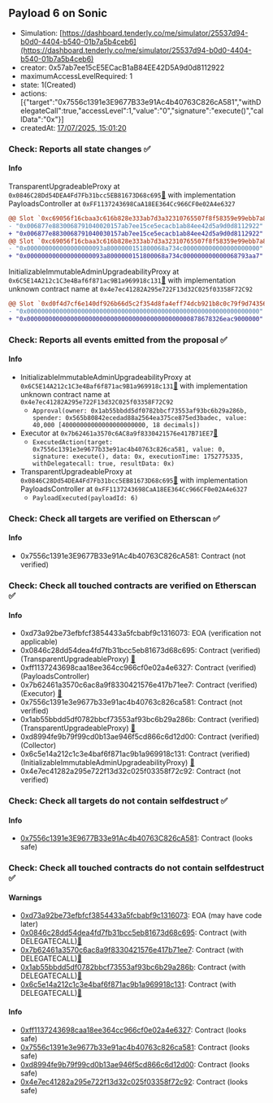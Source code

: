 ## Payload 6 on Sonic

- Simulation: [https://dashboard.tenderly.co/me/simulator/25537d94-b0d0-4404-b540-01b7a5b4ceb6](https://dashboard.tenderly.co/me/simulator/25537d94-b0d0-4404-b540-01b7a5b4ceb6)
- creator: 0x57ab7ee15cE5ECacB1aB84EE42D5A9d0d8112922
- maximumAccessLevelRequired: 1
- state: 1(Created)
- actions: [{"target":"0x7556c1391e3E9677B33e91Ac4b40763C826cA581","withDelegateCall":true,"accessLevel":1,"value":"0","signature":"execute()","callData":"0x"}]
- createdAt: [17/07/2025, 15:01:20](https://sonicscan.org/tx/0x714ab14681b54623fe233a26a581f6e673693d9183f70560c596e32be8442793)

### Check: Reports all state changes :white_check_mark:

#### Info


TransparentUpgradeableProxy at `0x0846C28Dd54DEA4Fd7Fb31bcc5EB81673D68c695`[:ghost:](https://github.com/bgd-labs/aave-address-book "GovernanceV3Sonic.PAYLOADS_CONTROLLER") with implementation PayloadsController at `0xFF1137243698CaA18EE364Cc966CF0e02A4e6327`
```diff
@@ Slot `0xc69056f16cbaa3c616b828e333ab7d3a32310765507f8f58359e99ebb7a885f3` @@
- "0x006877e8830068791040020157ab7ee15ce5ecacb1ab84ee42d5a9d0d8112922"
+ "0x006877e8830068791040030157ab7ee15ce5ecacb1ab84ee42d5a9d0d8112922"
@@ Slot `0xc69056f16cbaa3c616b828e333ab7d3a32310765507f8f58359e99ebb7a885f4` @@
- "0x000000000000000000093a8000000151800068a734c000000000000000000000"
+ "0x000000000000000000093a8000000151800068a734c000000000000068793aa7"
```

InitializableImmutableAdminUpgradeabilityProxy at `0x6C5E14A212c1C3e4Baf6f871ac9B1a969918c131`[:ghost:](https://github.com/bgd-labs/aave-address-book "AaveV3Sonic.ASSETS.wS.A_TOKEN") with implementation unknown contract name at `0x4e7ec41282A295e722F13d32C025f03358F72C92`
```diff
@@ Slot `0xd0f4d7cf6e140df926b66d5c2f354d8fa4eff74dcb921b8c0c79f9d743561d44` @@
- "0x0000000000000000000000000000000000000000000000000000000000000000"
+ "0x000000000000000000000000000000000000000000000878678326eac9000000"
```


### Check: Reports all events emitted from the proposal :white_check_mark:

#### Info

- InitializableImmutableAdminUpgradeabilityProxy at `0x6C5E14A212c1C3e4Baf6f871ac9B1a969918c131`[:ghost:](https://github.com/bgd-labs/aave-address-book "AaveV3Sonic.ASSETS.wS.A_TOKEN") with implementation unknown contract name at `0x4e7ec41282A295e722F13d32C025f03358F72C92`
  - `Approval(owner: 0x1ab55bbdd5df0782bbcf73553af93bc6b29a286b, spender: 0x565b80842ecedad88a2564ea375ce875ed3badec, value: 40,000 [40000000000000000000000, 18 decimals])`
- Executor at `0x7b62461a3570c6AC8a9f8330421576e417B71EE7`[:ghost:](https://github.com/bgd-labs/aave-address-book "AaveV3Sonic.ACL_ADMIN, GovernanceV3Sonic.EXECUTOR_LVL_1")
  - `ExecutedAction(target: 0x7556c1391e3e9677b33e91ac4b40763c826ca581, value: 0, signature: execute(), data: 0x, executionTime: 1752775335, withDelegatecall: true, resultData: 0x)`
- TransparentUpgradeableProxy at `0x0846C28Dd54DEA4Fd7Fb31bcc5EB81673D68c695`[:ghost:](https://github.com/bgd-labs/aave-address-book "GovernanceV3Sonic.PAYLOADS_CONTROLLER") with implementation PayloadsController at `0xFF1137243698CaA18EE364Cc966CF0e02A4e6327`
  - `PayloadExecuted(payloadId: 6)`

### Check: Check all targets are verified on Etherscan :white_check_mark:

#### Info

- 0x7556c1391e3E9677B33e91Ac4b40763C826cA581: Contract (not verified) 

### Check: Check all touched contracts are verified on Etherscan :white_check_mark:

#### Info

- 0xd73a92be73efbfcf3854433a5fcbabf9c1316073: EOA (verification not applicable)
- 0x0846c28dd54dea4fd7fb31bcc5eb81673d68c695: Contract (verified) (TransparentUpgradeableProxy) [:ghost:](https://github.com/bgd-labs/aave-address-book "GovernanceV3Sonic.PAYLOADS_CONTROLLER")
- 0xff1137243698caa18ee364cc966cf0e02a4e6327: Contract (verified) (PayloadsController) 
- 0x7b62461a3570c6ac8a9f8330421576e417b71ee7: Contract (verified) (Executor) [:ghost:](https://github.com/bgd-labs/aave-address-book "AaveV3Sonic.ACL_ADMIN, GovernanceV3Sonic.EXECUTOR_LVL_1")
- 0x7556c1391e3e9677b33e91ac4b40763c826ca581: Contract (not verified) 
- 0x1ab55bbdd5df0782bbcf73553af93bc6b29a286b: Contract (verified) (TransparentUpgradeableProxy) [:ghost:](https://github.com/bgd-labs/aave-address-book "AaveV3Sonic.COLLECTOR")
- 0xd8994fe9b79f99cd0b13ae946f5cd866c6d12d00: Contract (verified) (Collector) 
- 0x6c5e14a212c1c3e4baf6f871ac9b1a969918c131: Contract (verified) (InitializableImmutableAdminUpgradeabilityProxy) [:ghost:](https://github.com/bgd-labs/aave-address-book "AaveV3Sonic.ASSETS.wS.A_TOKEN")
- 0x4e7ec41282a295e722f13d32c025f03358f72c92: Contract (not verified) 

### Check: Check all targets do not contain selfdestruct :white_check_mark:

#### Info

- [0x7556c1391e3E9677B33e91Ac4b40763C826cA581](https://sonicscan.org/address/0x7556c1391e3E9677B33e91Ac4b40763C826cA581): Contract (looks safe)

### Check: Check all touched contracts do not contain selfdestruct :white_check_mark:

#### Warnings

- [0xd73a92be73efbfcf3854433a5fcbabf9c1316073](https://sonicscan.org/address/0xd73a92be73efbfcf3854433a5fcbabf9c1316073): EOA (may have code later)
- [0x0846c28dd54dea4fd7fb31bcc5eb81673d68c695](https://sonicscan.org/address/0x0846c28dd54dea4fd7fb31bcc5eb81673d68c695): Contract (with DELEGATECALL)[:ghost:](https://github.com/bgd-labs/aave-address-book "GovernanceV3Sonic.PAYLOADS_CONTROLLER")
- [0x7b62461a3570c6ac8a9f8330421576e417b71ee7](https://sonicscan.org/address/0x7b62461a3570c6ac8a9f8330421576e417b71ee7): Contract (with DELEGATECALL)[:ghost:](https://github.com/bgd-labs/aave-address-book "AaveV3Sonic.ACL_ADMIN, GovernanceV3Sonic.EXECUTOR_LVL_1")
- [0x1ab55bbdd5df0782bbcf73553af93bc6b29a286b](https://sonicscan.org/address/0x1ab55bbdd5df0782bbcf73553af93bc6b29a286b): Contract (with DELEGATECALL)[:ghost:](https://github.com/bgd-labs/aave-address-book "AaveV3Sonic.COLLECTOR")
- [0x6c5e14a212c1c3e4baf6f871ac9b1a969918c131](https://sonicscan.org/address/0x6c5e14a212c1c3e4baf6f871ac9b1a969918c131): Contract (with DELEGATECALL)[:ghost:](https://github.com/bgd-labs/aave-address-book "AaveV3Sonic.ASSETS.wS.A_TOKEN")

#### Info

- [0xff1137243698caa18ee364cc966cf0e02a4e6327](https://sonicscan.org/address/0xff1137243698caa18ee364cc966cf0e02a4e6327): Contract (looks safe)
- [0x7556c1391e3e9677b33e91ac4b40763c826ca581](https://sonicscan.org/address/0x7556c1391e3e9677b33e91ac4b40763c826ca581): Contract (looks safe)
- [0xd8994fe9b79f99cd0b13ae946f5cd866c6d12d00](https://sonicscan.org/address/0xd8994fe9b79f99cd0b13ae946f5cd866c6d12d00): Contract (looks safe)
- [0x4e7ec41282a295e722f13d32c025f03358f72c92](https://sonicscan.org/address/0x4e7ec41282a295e722f13d32c025f03358f72c92): Contract (looks safe)

